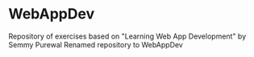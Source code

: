 # WebAppDev
Repository of exercises based on "Learning Web App Development" by Semmy Purewal
Renamed repository to WebAppDev

